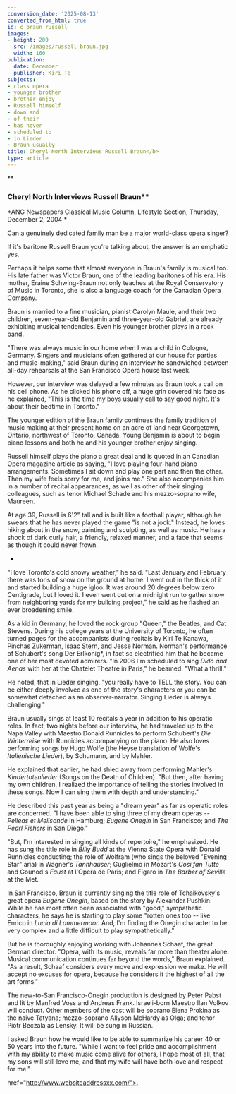 ```yaml
---
conversion_date: '2025-08-13'
converted_from_html: true
id: c_braun_russell
images:
- height: 200
  src: /images/russell-braun.jpg
  width: 160
publication:
  date: December
  publisher: Kiri Te
subjects:
- class opera
- younger brother
- brother enjoy
- Russell himself
- down and
- of their
- has never
- scheduled to
- in Lieder
- Braun usually
title: Cheryl North Interviews Russell Braun</b>
type: article
---
```


**

### Cheryl North Interviews Russell Braun**

*ANG Newspapers Classical Music
 Column, Lifestyle Section, Thursday, December 2, 2004 *

Can a genuinely dedicated family man be a major world-class opera singer?

 If it's baritone Russell Braun you're talking about, the answer is an emphatic yes.

 Perhaps it helps some that almost everyone in Braun's family is musical too. His late father was Victor Braun, one of the leading baritones of his era. His mother, Eraine Schwing-Braun not only teaches at the Royal Conservatory of Music in Toronto, she is also a language coach for the Canadian Opera Company.

 Braun is married to a fine musician, pianist Carolyn Maule, and their two children, seven-year-old Benjamin and three-year-old Gabriel, are already exhibiting musical tendencies. Even his younger brother plays in a rock band.

 "There was always music in our home when I was a child in Cologne, Germany. Singers and musicians often gathered at our house for parties and music-making," said Braun during an interview he sandwiched between all-day rehearsals at the San Francisco Opera house last week.

 However, our interview was delayed a few minutes as Braun took a call on his cell phone.
 As he clicked his phone off, a huge grin covered his face as he explained, "This is the time my boys usually call to say good night. It's about their bedtime in Toronto."

 The younger edition of the Braun family continues the family tradition of music making at their present home on an acre of land near Georgetown, Ontario, northwest of Toronto, Canada. Young Benjamin is about to begin piano lessons and both he and his younger brother enjoy singing.

 Russell himself plays the piano a great deal and is quoted in an Canadian Opera magazine article as saying, "I love playing four-hand piano arrangements. Sometimes I sit down and play one part and then the other. Then my wife feels sorry for me, and joins me."
 She also accompanies him in a number of recital appearances, as well as other of their singing colleagues, such as tenor Michael Schade and his mezzo-soprano wife, Maureen.

 At age 39, Russell is 6'2" tall and is built like a football player, although he swears that he has never played the game "is not a jock." Instead, he loves hiking about in the snow, painting and sculpting, as well as music. He has a shock of dark curly hair, a friendly, relaxed manner, and a face that seems as though it could never frown.

*

 "I love Toronto's cold snowy weather," he said. "Last January and February there was tons of snow on the ground at home. I went out in the thick of it and started building a huge igloo. It was around 20 degrees below zero Centigrade, but I loved it. I even went out on a midnight run to gather snow from neighboring yards for my building project," he said as he flashed an ever broadening smile.

 As a kid in Germany, he loved the rock group "Queen," the Beatles, and Cat Stevens.
 During his college years at the University of Toronto, he often turned pages for the accompanists during recitals by Kiri Te Kanawa, Pinchas Zukerman, Isaac Stern, and Jesse Norman. Norman's performance of Schubert's song Der Erlkonig*, in fact so electrified him that he became one of her most devoted admirers.
 "In 2006 I'm scheduled to sing *Dido and Aenas* with her at the Chatelet Theatre in Paris," he beamed. "What a thrill."

 He noted, that in Lieder singing, "you really have to TELL the story. You can be either deeply involved as one of the story's characters or you can be somewhat detached as an observer-narrator. Singing Lieder is always challenging."

 Braun usually sings at least 10 recitals a year in addition to his operatic roles. In fact, two nights before our interview, he had traveled up to the Napa Valley with Maestro Donald Runnicles to perform Schubert's *Die Winterreise* with Runnicles accompanying on the piano. He also loves performing songs by Hugo Wolfe (the Heyse translation of Wolfe's *Italienische Lieder*), by Schumann, and by Mahler.

 He explained that earlier, he had shied away from performing Mahler's *Kindertotenlieder* (Songs on the Death of Children).
 "But then, after having my own children, I realized the importance of telling the stories involved in these songs. Now I can sing them with depth and understanding."

 He described this past year as being a "dream year" as far as operatic roles are concerned. "I have been able to sing three of my dream operas -- *Pelleas et Melisande* in Hamburg; *Eugene Onegin* in San Francisco; and *The Pearl Fishers* in San Diego."

 "But, I'm interested in singing all kinds of repertoire," he emphasized. He has sung the title role in *Billy Budd* at the Vienna State Opera with Donald Runnicles conducting; the role of Wolfram (who sings the beloved "Evening Star" aria) in Wagner's *Tannhauser*; Guglielmo in Mozart's *Cosi fan Tutte* and Gounod's *Faust* at l'Opera de Paris; and Figaro in *The Barber of Seville* at the Met.

 In San Francisco, Braun is currently singing the title role of Tchaikovsky's great opera *Eugene Onegin*, based on the story by Alexander Pushkin.
 While he has most often been associated with "good," sympathetic characters, he says he is starting to play some "rotten ones too -- like Enrico in *Lucia di Lammermoor.* And, I'm finding the Onegin character to be very complex and a little difficult to play sympathetically."

 But he is thoroughly enjoying working with Johannes Schaaf, the great German director.
 "Opera, with its music, reveals far more than theater alone. Musical communication continues far beyond the words," Braun explained. "As a result, Schaaf considers every move and expression we make. He will accept no excuses for opera, because he considers it the highest of all the art forms."

 The new-to-San Francisco-Onegin production is designed by Peter Pabst and lit by Manfred Voss and Andreas Frank. Israeli-born Maestro Ilan Volkov will conduct.
 Other members of the cast will be soprano Elena Prokina as the naive Tatyana; mezzo-soprano Allyson McHardy as Olga; and tenor Piotr Beczala as Lensky. It will be sung in Russian.

 I asked Braun how he would like to be able to summarize his career 40 or 50 years into the future.
 "While I want to feel pride and accomplishment with my ability to make music come alive for others, I hope most of all, that my sons will still love me, and that my wife will have both love and respect for me."


href="http://www.websiteaddressxx.com/">.